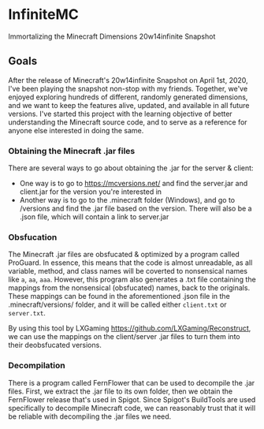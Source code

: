# InfiniteMC
Immortalizing the Minecraft Dimensions 20w14infinite Snapshot

## Goals
After the release of Minecraft's 20w14infinite Snapshot on April 1st, 2020, I've been playing the snapshot non-stop with my friends. Together, we've enjoyed exploring hundreds of different, randomly generated dimensions, and we want to keep the features alive, updated, and available in all future versions. I've started this project with the learning objective of better understanding the Minecraft source code, and to serve as a reference for anyone else interested in doing the same.

### Obtaining the Minecraft .jar files
There are several ways to go about obtaining the .jar for the server & client:  

- One way is to go to <https://mcversions.net/> and find the server.jar and client.jar for the version you're interested in
- Another way is to go to the .minecraft folder (Windows), and go to /versions and find the .jar file based on the version. There will also be a .json file, which will contain a link to server.jar

### Obsfucation
The Minecraft .jar files are obsfucated & optimized by a program called ProGuard. In essence, this means that the code is almost unreadable, as all variable, method, and class names will be coverted to nonsensical names like `a`, `aa`, `aaa`. However, this program also generates a .txt file containing the mappings from the nonsensical (obsfucated) names, back to the originals. These mappings can be found in the aforementioned .json file in the .minecraft/versions/<version> folder, and it will be called either `client.txt` or `server.txt`.
 
By using this tool by LXGaming <https://github.com/LXGaming/Reconstruct>, we can use the mappings on the client/server .jar files to turn them into their deobsfucated versions.

### Decompilation
There is a program called FernFlower that can be used to decompile the .jar files. First, we extract the .jar file to its own folder, then we obtain the FernFlower release that's used in Spigot. Since Spigot's BuildTools are used specifically to decompile Minecraft code, we can reasonably trust that it will be reliable with decompiling the .jar files we need. 
